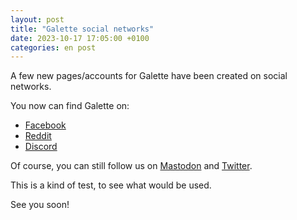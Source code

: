 ```yaml
---
layout: post
title: "Galette social networks"
date: 2023-10-17 17:05:00 +0100
categories: en post
---
```


A few new pages/accounts for Galette have been created on social networks.

You now can find Galette on:
* [Facebook](https://www.facebook.com/galettesoft)
* [Reddit](https://www.reddit.com/r/galette/)
* [Discord](https://discord.gg/EsEQmftk)

Of course, you can still follow us on [Mastodon](https://framapiaf.org/@galette) and [Twitter](https://twitter.com/galette_soft).

This is a kind of test, to see what would be used.

See you soon!
